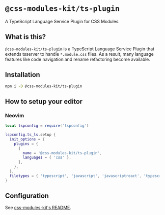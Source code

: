 # `@css-modules-kit/ts-plugin`

A TypeScript Language Service Plugin for CSS Modules

## What is this?

`@css-modules-kit/ts-plugin` is a TypeScript Language Service Plugin that extends tsserver to handle `*.module.css` files. As a result, many language features like code navigation and rename refactoring become available.

## Installation

```bash
npm i -D @css-modules-kit/ts-plugin
```

## How to setup your editor

### Neovim

```lua
local lspconfig = require('lspconfig')

lspconfig.ts_ls.setup {
  init_options = {
    plugins = {
      {
        name = '@css-modules-kit/ts-plugin',
        languages = { 'css' },
      },
    },
  },
  filetypes = { 'typescript', 'javascript', 'javascriptreact', 'typescriptreact', 'css' },
}
```

## Configuration

See [css-modules-kit's README](https://github.com/mizdra/css-modules-kit?tab=readme-ov-file#configuration).
